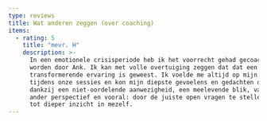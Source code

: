 ```yaml
---
type: reviews
title: Wat anderen zeggen (over coaching)
items:
  - rating: 5
    title: "mevr. H"
    description: >-
      In een emotionele crisisperiode heb ik het voorrecht gehad gecoacht te
      worden door Ank. Ik kan met volle overtuiging zeggen dat dat een
      transformerende ervaring is geweest. Ik voelde me altijd op mijn gemak
      tijdens onze sessies en kon mijn diepste gevoelens en gedachten delen.
      dankzij een niet-oordelende aanwezigheid, een meelevende blik, vanuit een
      ander perspectief en vooral: door de juiste open vragen te stellen, kwam ik
      tot dieper inzicht in mezelf.
---
```

